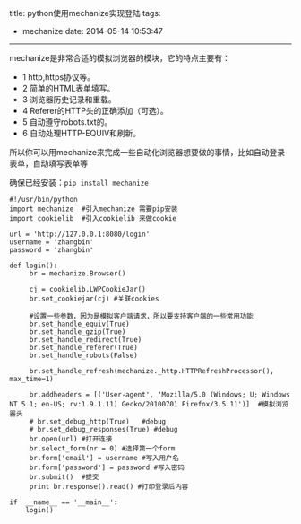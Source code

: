 title: python使用mechanize实现登陆
tags:
  - mechanize
date: 2014-05-14 10:53:47
---

mechanize是非常合适的模拟浏览器的模块，它的特点主要有：

*   1 http,https协议等。
*   2 简单的HTML表单填写。
*   3 浏览器历史记录和重载。
*   4 Referer的HTTP头的正确添加（可选）。
*   5 自动遵守robots.txt的。
*   6 自动处理HTTP-EQUIV和刷新。

所以你可以用mechanize来完成一些自动化浏览器想要做的事情，比如自动登录表单，自动填写表单等

确保已经安装：`pip install mechanize`


```
#!/usr/bin/python
import mechanize  #引入mechanize 需要pip安装
import cookielib  #引入cookielib 来做cookie

url = 'http://127.0.0.1:8080/login'
username = 'zhangbin'
password = 'zhangbin'

def login():
     br = mechanize.Browser()

     cj = cookielib.LWPCookieJar()
     br.set_cookiejar(cj) #关联cookies

     #设置一些参数，因为是模拟客户端请求，所以要支持客户端的一些常用功能
     br.set_handle_equiv(True)
     br.set_handle_gzip(True)
     br.set_handle_redirect(True)
     br.set_handle_referer(True)
     br.set_handle_robots(False)

     br.set_handle_refresh(mechanize._http.HTTPRefreshProcessor(), max_time=1)

     br.addheaders = [('User-agent', 'Mozilla/5.0 (Windows; U; Windows NT 5.1; en-US; rv:1.9.1.11) Gecko/20100701 Firefox/3.5.11')]  #模拟浏览器头
     # br.set_debug_http(True)   #debug
     # br.set_debug_responses(True) #debug
     br.open(url) #打开连接
     br.select_form(nr = 0) #选择第一个form
     br.form['email'] = username #写入用户名
     br.form['password'] = password #写入密码
     br.submit()  #提交
     print br.response().read() #打印登录后内容

if  __name__ == '__main__':
    login()
```

